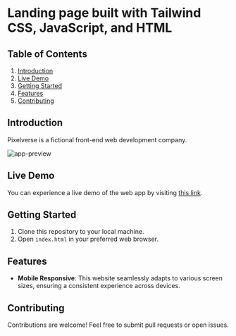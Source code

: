 # Landing page built with Tailwind CSS, JavaScript, and HTML

## Table of Contents

1. [Introduction](#introduction)
2. [Live Demo](#live-demo)
3. [Getting Started](#getting-started)
4. [Features](#features)
5. [Contributing](#contributing)

## Introduction

Pixelverse is a fictional front-end web development company.

![app-preview]()

## Live Demo

You can experience a live demo of the web app by visiting [this link](https://bogdea.github.io/pixelverse/).

## Getting Started

1. Clone this repository to your local machine.
2. Open `index.html` in your preferred web browser.

## Features

- **Mobile Responsive**: This website seamlessly adapts to various screen sizes, ensuring a consistent experience across devices.

## Contributing

Contributions are welcome! Feel free to submit pull requests or open issues.

